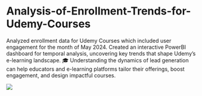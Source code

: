 # Analysis-of-Enrollment-Trends-for-Udemy-Courses

Analyzed enrollment data for Udemy Courses which included user engagement for the month of May 2024. Created an interactive PowerBI dashboard for temporal analysis, uncovering key trends that shape Udemy’s e-learning landscape. 🎓
Understanding the dynamics of lead generation can help educators and e-learning platforms tailor their offerings, boost engagement, and design impactful courses.

<html>
  <img src = "C:\Users\Lenovo\Downloads\Lead_Insights_dashboard\Lead_Insights_dashboard-2.png">
</html>



